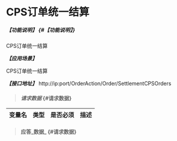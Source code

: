 # CPS订单统一结算

##### _【功能说明】_ {#【功能说明】}

CPS订单统一结算

_**【应用场景】**_

CPS订单统一结算


_**【接口地址】**_
http://ip:port/OrderAction/Order/SettlementCPSOrders
> #### _请求数据_ {#请求数据}

| 变量名 | 类型 | 是否必须 | 描述 |
| :--- | :--- | :--- | :--- |

> #### 应答_数据_ {#请求数据}



